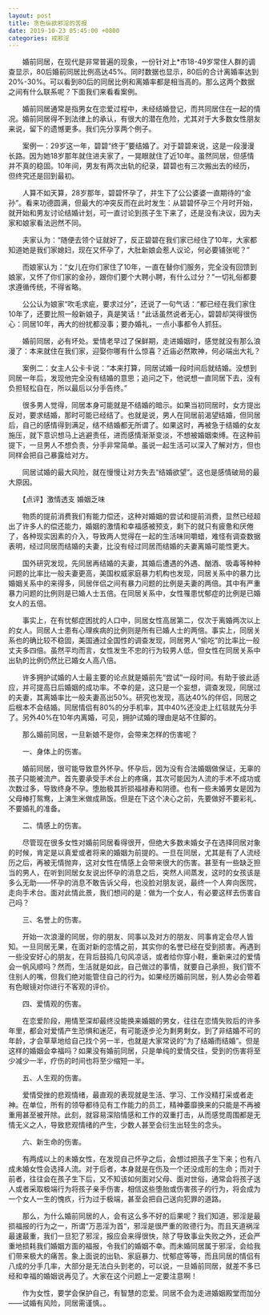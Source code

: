 ```yaml
---
layout: post
title: 贪色纵欲邪淫的苦报
date: 2019-10-23 05:45:00 +0800
categories: 戒邪淫
---
```


　　婚前同居，在现代是非常普遍的现象，一份针对上*市18-49岁常住人群的调查显示，80后婚前同居比例高达45%。同时数据也显示，80后的合计离婚率达到20%-30%。可以看到80后的同居比例和离婚率都是相当高的。那么这两个数据之间有什么联系呢？下面我们来看看案例。
　　婚前同居通常是指男女在恋爱过程中，未经结婚登记，而共同居住在一起的情况。婚前同居得不到法律上的承认，有很大的潜在危险，尤其对于大多数女性朋友来说，留下的遗憾更多。我们先分享两个例子。
　　案例一：29岁这一年，碧碧“终于”要结婚了。对于碧碧来说，这是一段漫漫长路。因为她18岁那年就住进夫家了，一晃眼就住了近10年。虽然同居，但感情并不真的稳固。10年间，男友有两次出轨的纪录，碧碧也有三次搬出去的经历，但终究还是回到最初。
　　人算不如天算，28岁那年，碧碧怀孕了，并生下了公公婆婆一直期待的“金孙”。看来功德圆满，但最大的冲突反而在此时发生：从碧碧怀孕三个月时开始，就开始和男友讨论结婚计划，可一直讨论到孩子生下来了，还是没有决议，因为夫家和娘家看法迥然不同。
　　夫家认为：“随便去领个证就好了，反正碧碧在我们家已经住了10年，大家都知道她是我们家媳妇，现在又怀孕了，大肚新娘会惹人议论，何必要铺张呢？”
　　而娘家认为：“女儿在你们家住了10年，一直在替你们服务，完全没有回馈到娘家，又怀了你们家的金孙，跟你们要个大聘小聘，有什么过分？”一切礼俗都要求遵循传统，不得省略。
　　公公认为娘家“吹毛求疵，要求过分”，还说了一句气话：“都已经在我们家住10年了，还要比照一般新娘子，真是笑话！”此话虽然说者无心，碧碧却哭得很伤心：同居10年，再大的纷扰都没事；要办婚礼，一点小事都令人抓狂。
　　婚前同居，必有坏处。爱情老早过了保鲜期，走进婚姻时，感觉就没有那么浪漫了：本来就住在我们家，迎娶你哪有什么惊喜？近庙必然欺神，何必端出大礼？
　　案例二：女主人公卡卡说：“本来打算，同居试婚一段时间后就结婚。没想到同居一年后，发现他完全没有结婚的意思；追问之下，他说想一直同居下去，没有负担轻松自在，所以最后以分手告终。”
　　很多男人觉得，同居本身可能就是不结婚的暗示。如果当初同居时，女方提出反对，要求结婚，那时可能已经结了。也就是说，男人在同居前渴望结婚，但同居后，自己的感情得到满足，结不结婚都无所谓了。如果这时，再被急于结婚的女友施压，就下意识想马上逃避责任，进而感情渐渐变淡，不想被婚姻束缚。在这种前提下，一旦男人不想负责，分手非常简单。虽说一起生活可以深入了解对方，但也同样会把自己暴露给对方。
　　同居试婚的最大风险，就在慢慢让对方失去“结婚欲望”。这也是感情破局的最大原因。
　　【点评】激情透支 婚姻乏味
　　物质的提前消费我们有能力偿还，这种对婚姻的尝试和提前消费，显然已经超出了许多人的偿还能力，婚姻的激情和幸福感被预支，剩下的就只有疲惫和厌倦了，各种现实因素的介入，导致两人觉得在一起的生活味同嚼蜡，难怪有调查数据表明，经过同居而结婚的夫妻，比没有经过同居而结婚的夫妻离婚可能性更大。
　　国外研究发现，先同居再结婚的夫妻，其婚后遭遇的外遇、酗酒、吸毒等种种问题的比率比一般夫妻更高，美国权威家庭暴力机构也发现，同居关系中的暴力比婚姻关系中的来得多，同居伴侣之间有暴力问题的比例是夫妻的两倍。其中有严重暴力问题的比例则是已婚人士五倍。在同居关系中，女性罹患忧郁症的比例是已婚女人的五倍。
　　事实上，在有忧郁症困扰的人口中，同居女性高居第二，仅次于离婚两次以上的女人。同居人士患有心理疾病的比例则是所有已婚人士的两倍。事实上，同居关系也的确比较不稳固，美国通过全国性的调查发现，同居男人“偷吃”的比率比一般丈夫多四倍。虽然平均而言，女性发生不忠的行为较男人低，但女性在同居关系中出轨的比例仍然比已婚女人高八倍。
　　许多拥护试婚的人士最主要的论点就是婚前先“尝试”一段时间。有助于彼此适应，并可提高日后婚姻的成功率。不幸的是，这只是一个妄想，调查发现，同居过的夫妻，其离婚率比一般夫妻高出50%。研究也发现，高达40%的伴侣，同居之后根本不会结婚。同居情侣有80%的分手机率，其中40%还没走上红毯就先分手了。另外40%在10年内离婚，可见，拥护试婚的理由是站不住脚的。
　　那么婚前同居，一旦新娘不是你，会带来怎样的伤害呢？
　　一、身体上的伤害。
　　婚前同居，很可能导致意外怀孕。怀孕后，因为没有合法婚姻做保证，无辜的孩子只能被流产。首先要承受手术台上的疼痛，其次可能因为人流的手术不成功或次数过多，导致终身不孕。堕胎极其折损福禄寿和阴德。也有一些未婚男女是因为父母棒打鸳鸯，上演生米做成熟饭。但是在下这个决心之前，先要做好不要彩礼、不要婚礼的准备。
　　二、情感上的伤害。
　　尽管现在很多女性对婚前同居看得很开，但绝大多数未婚女子在选择同居对象的时候，肯定是以真爱或者将来的婚姻为前提的。一旦在同居，尤其是有了人流经历之后，再被无情抛弃，这对女性在情感上会带来很大的伤害。甚至有一些缺乏担当的男人，在听到同居女友说出怀孕的消息之后，突然人间蒸发，这时的女孩该是多么无助——怀孕的消息不敢告诉父母，也没脸对朋友说，最终一个人奔向医院，走向手术台。面对此情此景，我们想问的是：做为一个女人，有必要这样去伤害自己吗？
　　三、名誉上的伤害。
　　开始一次浪漫的同居，你的朋友、同事以及对方的朋友、同事肯定会尽人皆知。一旦同居无果，在面对新的恋情之前，其实你的名誉已经在受到损害。再遇到一些没安好心的朋友，在背后鼓捣几句风凉话，或者给你穿小鞋，重新来过的爱情会一帆风顺吗？然而，生活就是如此，自己做过的事情，就要自己承担，我们管不住别人的嘴，但我们绝对能管住自己的行为。如果经历婚前同居，别人势必会带着有色眼镜对你进行不客观的评价。
　　四、爱情观的伤害。
　　在恋爱阶段，用情至深却最终没能换来婚姻的男女，往往在恋情失败后的许多年里，都会对爱情产生恐惧和迷茫，有可能逐步沦为剩男剩女。到了非结婚不可的年龄，才会草草地给自己找个另一半，也就是大家常说的“为了结婚而结婚”。但是这样的婚姻会幸福吗？如果没有婚前同居，只是单纯的爱情交往，受到的伤害将至少减少一半，疗伤的时间也将至少缩短一半。
　　五、人生观的伤害。
　　爱情受挫的悲观情绪，最直观的表现就是生活、学习、工作没精打采或者走神。在单位，所有的领导都待见有工作能力的员工，精神萎靡换来的只能是不再被重用甚至被开除。此刻，就容易深陷情感和工作的双重打击，从而感觉周围都是无情无义之人，导致悲观情绪的产生，少数人甚至会衍生出轻生的念头。
　　六、新生命的伤害。
　　有两成以上的未婚女性，在发现自己怀孕之后，会想过把孩子生下来；也有八成未婚女性会选择人流。对于后者，本身就是在伤及一个还没成形的生命；而对于前者，往往会在孩子生下后，又不知该如何面对父母、面对世俗，通常会将孩子送人或者采取极端行为将孩子亲手伤害，相信这些堕胎或伤害孩子的行为，将会成为一个女人一生的愧疚，行为过于极端，甚至会把自己送向犯罪的道路。
　　那么，为什么婚前同居的人，会有这么多不好的后果呢？我们知道，邪淫是最损福报的行为之一，所谓“万恶淫为首“，邪淫是很严重的败德行为。而且天道祸淫最速最重，我们一旦犯了邪淫，报应会来得很快，除了导致事业失败之外，还会严重地损耗我们婚姻方面的福报，令我们的婚姻不幸。而未婚同居属于邪淫，会给我们带来极大的痛苦。象上面说的出轨、家庭暴力、忧郁症等等，而且同居的情侣有八成的分手几率，大部分是无法白头到老的，可以说，一旦婚前同居，就差不多已经和幸福的婚姻说再见了。大家在这个问题上一定要注意啊！
　　作为女性，要学会保护自己，有智慧的恋爱。同居不会为走进婚姻殿堂而加分——试婚有风险，同居需谨慎。。